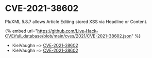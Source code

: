 # CVE-2021-38602

PluXML 5.8.7 allows Article Editing stored XSS via Headline or Content.

{% embed url="https://github.com/Live-Hack-CVE/full_database/blob/main/cves/2021/CVE-2021-38602.json" %}


* KielVaughn ~> [CVE-2021-38602](https://www.alice-snow.ru/2021/database/cve-2021-38602/cve-2021-38602-kielvaughn)
* KielVaughn ~> [CVE-2021-38602](https://www.alice-snow.ru/2021/database/cve-2021-38602/cve-2021-38602-kielvaughn)